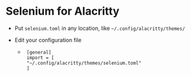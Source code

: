 # Selenium for Alacritty
- Put `selenium.toml` in any location, like ```~/.config/alacritty/themes/```

- Edit your configuration file
    -  ```
    	[general]
		import = [
		"~/.config/alacritty/themes/selenium.toml"
		]
```
